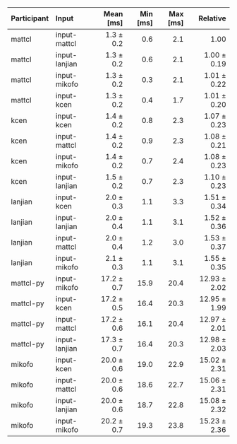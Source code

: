 | Participant | Input | Mean [ms] | Min [ms] | Max [ms] | Relative |
|:---|:---|---:|---:|---:|---:|
| mattcl | input-mattcl | 1.3 ± 0.2 | 0.6 | 2.1 | 1.00 |
| mattcl | input-lanjian | 1.3 ± 0.2 | 0.6 | 2.1 | 1.00 ± 0.19 |
| mattcl | input-mikofo | 1.3 ± 0.2 | 0.3 | 2.1 | 1.01 ± 0.22 |
| mattcl | input-kcen | 1.3 ± 0.2 | 0.4 | 1.7 | 1.01 ± 0.20 |
| kcen | input-kcen | 1.4 ± 0.2 | 0.8 | 2.3 | 1.07 ± 0.23 |
| kcen | input-mattcl | 1.4 ± 0.2 | 0.9 | 2.3 | 1.08 ± 0.21 |
| kcen | input-mikofo | 1.4 ± 0.2 | 0.7 | 2.4 | 1.08 ± 0.23 |
| kcen | input-lanjian | 1.5 ± 0.2 | 0.7 | 2.3 | 1.10 ± 0.23 |
| lanjian | input-kcen | 2.0 ± 0.3 | 1.1 | 3.3 | 1.51 ± 0.34 |
| lanjian | input-lanjian | 2.0 ± 0.4 | 1.1 | 3.1 | 1.52 ± 0.36 |
| lanjian | input-mattcl | 2.0 ± 0.4 | 1.2 | 3.0 | 1.53 ± 0.37 |
| lanjian | input-mikofo | 2.1 ± 0.3 | 1.1 | 3.1 | 1.55 ± 0.35 |
| mattcl-py | input-mikofo | 17.2 ± 0.7 | 15.9 | 20.4 | 12.93 ± 2.02 |
| mattcl-py | input-kcen | 17.2 ± 0.5 | 16.4 | 20.3 | 12.95 ± 1.99 |
| mattcl-py | input-mattcl | 17.2 ± 0.6 | 16.1 | 20.4 | 12.97 ± 2.01 |
| mattcl-py | input-lanjian | 17.3 ± 0.7 | 16.4 | 20.3 | 12.98 ± 2.03 |
| mikofo | input-kcen | 20.0 ± 0.6 | 19.0 | 22.9 | 15.02 ± 2.31 |
| mikofo | input-mattcl | 20.0 ± 0.6 | 18.6 | 22.7 | 15.06 ± 2.31 |
| mikofo | input-lanjian | 20.0 ± 0.6 | 18.7 | 22.8 | 15.08 ± 2.32 |
| mikofo | input-mikofo | 20.2 ± 0.7 | 19.3 | 23.8 | 15.23 ± 2.36 |
